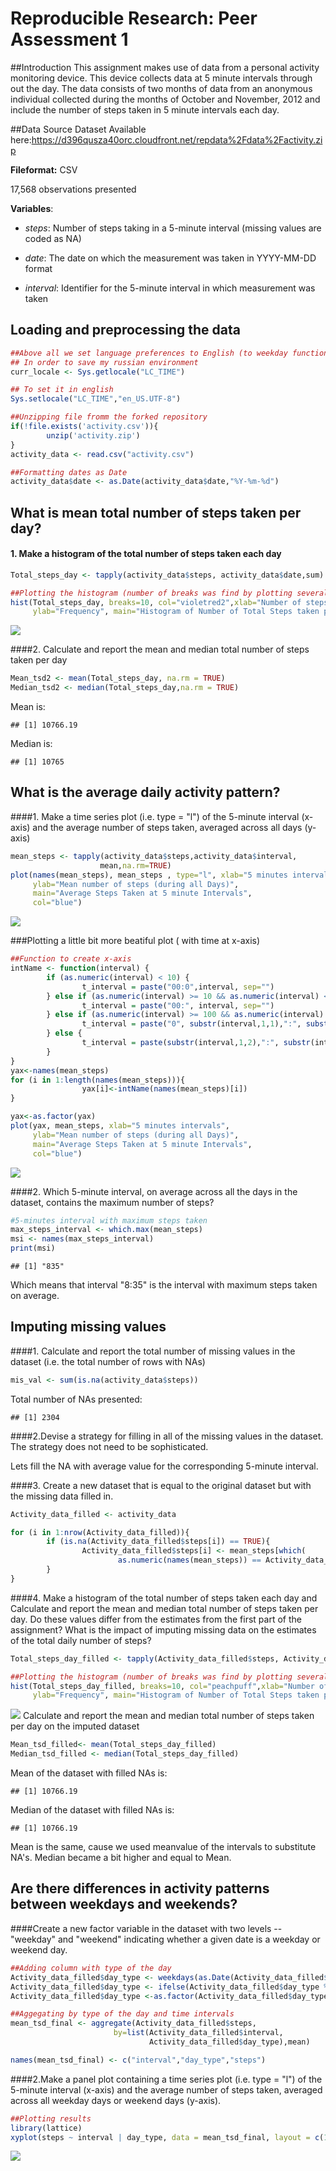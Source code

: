 # Reproducible Research: Peer Assessment 1
##Introduction
This assignment makes use of data from a personal activity monitoring device. This device collects data at 5 minute intervals through out the day. The data consists of two months of data from an anonymous individual collected during the months of October and November, 2012 and include the number of steps taken in 5 minute intervals each day.

##Data Source
Dataset Available here:https://d396qusza40orc.cloudfront.net/repdata%2Fdata%2Factivity.zip

**Fileformat:** CSV

17,568 observations presented

**Variables**:

* *steps*: Number of steps taking in a 5-minute interval (missing values are coded as NA)

* *date*: The date on which the measurement was taken in YYYY-MM-DD format

* *interval*: Identifier for the 5-minute interval in which measurement was taken

## Loading and preprocessing the data


```r
##Above all we set language preferences to English (to weekday function can produce correct results) and save current settings
## In order to save my russian environment
curr_locale <- Sys.getlocale("LC_TIME")

## To set it in english
Sys.setlocale("LC_TIME","en_US.UTF-8")
```


```r
##Unzipping file fromm the forked repository
if(!file.exists('activity.csv')){
        unzip('activity.zip')
}
activity_data <- read.csv("activity.csv")

##Formatting dates as Date
activity_data$date <- as.Date(activity_data$date,"%Y-%m-%d")
```


## What is mean total number of steps taken per day?
#### 1. Make a histogram of the total number of steps taken each day

```r
Total_steps_day <- tapply(activity_data$steps, activity_data$date,sum)

##Plotting the histogram (number of breaks was find by plotting several plots)
hist(Total_steps_day, breaks=10, col="violetred2",xlab="Number of steps", 
     ylab="Frequency", main="Histogram of Number of Total Steps taken per day")
```

![](figures/unnamed-chunk-4-1.png)

####2. Calculate and report the mean and median total number of steps taken per day

```r
Mean_tsd2 <- mean(Total_steps_day, na.rm = TRUE)
Median_tsd2 <- median(Total_steps_day,na.rm = TRUE)
```
Mean is:

```
## [1] 10766.19
```

Median is:

```
## [1] 10765
```

## What is the average daily activity pattern?
####1. Make a time series plot (i.e. type = "l") of the 5-minute interval (x-axis) and the average number of steps taken, averaged across all days (y-axis)

```r
mean_steps <- tapply(activity_data$steps,activity_data$interval,
                    mean,na.rm=TRUE)
plot(names(mean_steps), mean_steps , type="l", xlab="5 minutes intervals", 
     ylab="Mean number of steps (during all Days)", 
     main="Average Steps Taken at 5 minute Intervals",
     col="blue")
```

![](figures/unnamed-chunk-8-1.png)

###Plotting a little bit more beatiful plot ( with time at x-axis)

```r
##Function to create x-axis
intName <- function(interval) {
        if (as.numeric(interval) < 10) {
                t_interval = paste("00:0",interval, sep="")
        } else if (as.numeric(interval) >= 10 && as.numeric(interval) < 100) {
                t_interval = paste("00:", interval, sep="")
        } else if (as.numeric(interval) >= 100 && as.numeric(interval) < 1000) {
                t_interval = paste("0", substr(interval,1,1),":", substr(interval,2,3), sep="")
        } else {
                t_interval = paste(substr(interval,1,2),":", substr(interval,3,4), sep="")
        }
}
yax<-names(mean_steps)
for (i in 1:length(names(mean_steps))){
                yax[i]<-intName(names(mean_steps)[i])
}

yax<-as.factor(yax)
plot(yax, mean_steps, xlab="5 minutes intervals", 
     ylab="Mean number of steps (during all Days)", 
     main="Average Steps Taken at 5 minute Intervals",
     col="blue")
```

![](figures/unnamed-chunk-9-1.png)

####2. Which 5-minute interval, on average across all the days in the dataset, contains the maximum number of steps?


```r
#5-minutes interval with maximum steps taken
max_steps_interval <- which.max(mean_steps)
msi <- names(max_steps_interval)
print(msi)
```

```
## [1] "835"
```
Which means that interval "8:35" is the interval with maximum steps taken on average.

## Imputing missing values
####1. Calculate and report the total number of missing values in the dataset (i.e. the total number of rows with NAs)

```r
mis_val <- sum(is.na(activity_data$steps))
```
Total number of NAs presented:

```
## [1] 2304
```

####2.Devise a strategy for filling in all of the missing values in the dataset. The strategy does not need to be sophisticated.

Lets fill the NA with average value for the corresponding 5-minute interval.

####3. Create a new dataset that is equal to the original dataset but with the missing data filled in.

```r
Activity_data_filled <- activity_data

for (i in 1:nrow(Activity_data_filled)){
        if (is.na(Activity_data_filled$steps[i]) == TRUE){
                Activity_data_filled$steps[i] <- mean_steps[which(
                        as.numeric(names(mean_steps)) == Activity_data_filled$interval[i])]
        }
}
```

####4. Make a histogram of the total number of steps taken each day and Calculate and report the mean and median total number of steps taken per day. Do these values differ from the estimates from the first part of the assignment? What is the impact of imputing missing data on the estimates of the total daily number of steps?

```r
Total_steps_day_filled <- tapply(Activity_data_filled$steps, Activity_data_filled$date,sum)

##Plotting the histogram (number of breaks was find by plotting several plots)
hist(Total_steps_day_filled, breaks=10, col="peachpuff",xlab="Number of steps", 
     ylab="Frequency", main="Histogram of Number of Total Steps taken per day, NA filled")
```

![](figures/unnamed-chunk-14-1.png)
Calculate and report the mean and median total number of steps taken per day on the imputed dataset

```r
Mean_tsd_filled<- mean(Total_steps_day_filled)
Median_tsd_filled <- median(Total_steps_day_filled)
```
Mean of the dataset with filled NAs is:

```
## [1] 10766.19
```
Median of the dataset with filled NAs is:

```
## [1] 10766.19
```
Mean is the same, cause we used meanvalue of the intervals to substitute NA's. 
Median became a bit higher and equal to Mean.


## Are there differences in activity patterns between weekdays and weekends?

####Create a new factor variable in the dataset with two levels -- "weekday" and "weekend" indicating whether a given date is a weekday or weekend day.

```r
##Adding column with type of the day
Activity_data_filled$day_type <- weekdays(as.Date(Activity_data_filled$date))
Activity_data_filled$day_type <- ifelse(Activity_data_filled$day_type %in% c("Saturday", "Sunday"),"weekend", "weekday")
Activity_data_filled$day_type <-as.factor(Activity_data_filled$day_type)

##Aggegating by type of the day and time intervals
mean_tsd_final <- aggregate(Activity_data_filled$steps,
                       by=list(Activity_data_filled$interval,
                               Activity_data_filled$day_type),mean)

names(mean_tsd_final) <- c("interval","day_type","steps")
```

####2.Make a panel plot containing a time series plot (i.e. type = "l") of the 5-minute interval (x-axis) and the average number of steps taken, averaged across all weekday days or weekend days (y-axis).


```r
##Plotting results
library(lattice)
xyplot(steps ~ interval | day_type, data = mean_tsd_final, layout = c(1, 2), type="l", xlab = "Interval", ylab = "Number of steps")
```

![](figures/unnamed-chunk-19-1.png)
